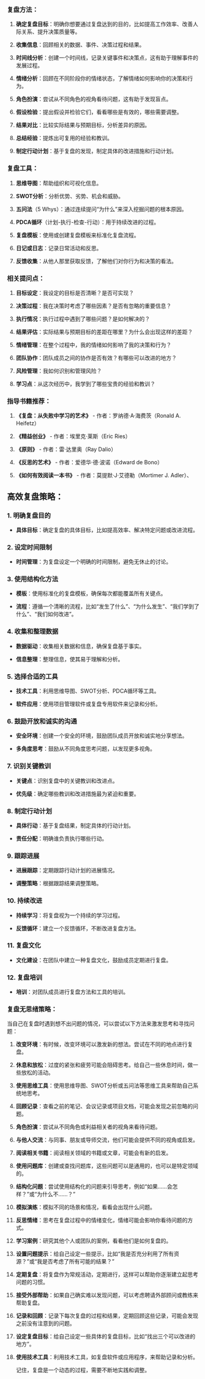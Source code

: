### 复盘方法：

1. **确定复盘目标**：明确你想要通过复盘达到的目的，比如提高工作效率、改善人际关系、提升决策质量等。
    
2. **收集信息**：回顾相关的数据、事件、决策过程和结果。
    
3. **时间线分析**：创建一个时间线，记录关键事件和决策点，这有助于理解事件的发展过程。
    
4. **情绪分析**：回顾在不同阶段你的情绪状态，了解情绪如何影响你的决策和行为。
    
5. **角色扮演**：尝试从不同角色的视角看待问题，这有助于发现盲点。
    
6. **假设检验**：提出假设并检验它们，看看哪些是有效的，哪些需要调整。
    
7. **结果对比**：比较实际结果与预期目标，分析差异的原因。
    
8. **总结经验**：提炼出可复用的经验和教训。
    
9. **制定行动计划**：基于复盘的发现，制定具体的改进措施和行动计划。
    

### 复盘工具：

1. **思维导图**：帮助组织和可视化信息。
    
2. **SWOT分析**：分析优势、劣势、机会和威胁。
    
3. **五问法**（5 Whys）：通过连续提问“为什么”来深入挖掘问题的根本原因。
    
4. **PDCA循环**（计划-执行-检查-行动）：用于持续改进的过程。
    
5. **复盘模板**：使用或创建复盘模板来标准化复盘流程。
    
6. **日记或日志**：记录日常活动和反思。
    
7. **反馈收集**：从他人那里获取反馈，了解他们对你行为和决策的看法。
    

### 相关提问点：

1. **目标设定**：我设定的目标是否清晰？是否可实现？
    
2. **决策过程**：我在决策时考虑了哪些因素？是否有忽略的重要信息？
    
3. **执行情况**：执行过程中遇到了哪些问题？是如何解决的？
    
4. **结果评估**：实际结果与预期目标的差距在哪里？为什么会出现这样的差距？
    
5. **情绪管理**：在整个过程中，我的情绪如何影响了我的决策和行为？
    
6. **团队协作**：团队成员之间的协作是否有效？有哪些可以改进的地方？
    
7. **风险管理**：我如何识别和管理风险？
    
8. **学习点**：从这次经历中，我学到了哪些宝贵的经验和教训？
    

### 指导书籍推荐：

1. **《复盘：从失败中学习的艺术》** - 作者：罗纳德·A·海费茨（Ronald A. Heifetz）
    
2. **《精益创业》** - 作者：埃里克·莱斯（Eric Ries）
    
3. **《原则》** - 作者：雷·达里奥（Ray Dalio）
    
4. **《反思的艺术》** - 作者：爱德华·德·波诺（Edward de Bono）
    
5. **《如何有效阅读一本书》** - 作者：莫提默·J·艾德勒（Mortimer J. Adler）、
    

## 高效复盘策略：

### 1. 明确复盘目的

- **具体目标**：确定复盘的具体目标，比如提高效率、解决特定问题或改进流程。
    

### 2. 设定时间限制

- **时间管理**：为复盘设定一个明确的时间限制，避免无休止的讨论。
    

### 3. 使用结构化方法

- **模板**：使用标准化的复盘模板，确保每次都能覆盖所有关键点。
    
- **流程**：遵循一个清晰的流程，比如“发生了什么”、“为什么发生”、“我们学到了什么”、“我们如何改进”。
    

### 4. 收集和整理数据

- **数据驱动**：收集相关数据和信息，确保复盘基于事实。
    
- **信息整理**：整理信息，使其易于理解和分析。
    

### 5. 选择合适的工具

- **技术工具**：利用思维导图、SWOT分析、PDCA循环等工具。
    
- **软件应用**：使用项目管理软件或复盘专用软件来记录和分析。
    

### 6. 鼓励开放和诚实的沟通

- **安全环境**：创建一个安全的环境，鼓励团队成员开放和诚实地分享想法。
    
- **多角度思考**：鼓励从不同角度思考问题，以发现更多视角。
    

### 7. 识别关键教训

- **关键点**：识别复盘中的关键教训和改进点。
    
- **优先级**：确定哪些教训和改进措施最为紧迫和重要。
    

### 8. 制定行动计划

- **具体行动**：基于复盘结果，制定具体的行动计划。
    
- **责任分配**：明确谁负责执行哪些行动。
    

### 9. 跟踪进展

- **进展跟踪**：定期跟踪行动计划的进展情况。
    
- **调整策略**：根据跟踪结果调整策略。
    

### 10. 持续改进

- **持续学习**：将复盘视为一个持续的学习过程。
    
- **反馈循环**：建立一个反馈循环，不断改进复盘方法。
    

### 11. 复盘文化

- **文化建设**：在团队中建立一种复盘文化，鼓励成员定期进行复盘。
    

### 12. 复盘培训

- **培训**：对团队成员进行复盘方法和工具的培训。
    

### 复盘无思绪策略：

当自己在复盘时遇到想不出问题的情况，可以尝试以下方法来激发思考和寻找问题：

1. **改变环境**：有时候，改变环境可以激发新的想法。尝试在不同的地点进行复盘。
    
2. **休息和放松**：过度的紧张和疲劳可能会阻碍思考。给自己一些休息时间，做一些放松的活动。
    
3. **使用思维工具**：使用思维导图、SWOT分析或五问法等思维工具来帮助自己系统地思考。
    
4. **回顾记录**：查看之前的笔记、会议记录或项目文档，可能会发现之前忽略的问题。
    
5. **角色扮演**：尝试从不同角色或利益相关者的视角来看待问题。
    
6. **与他人交流**：与同事、朋友或导师交流，他们可能会提供不同的视角或启发。
    
7. **阅读相关书籍**：阅读相关领域的书籍或文章，可能会有新的启发。
    
8. **使用问题库**：创建或查找问题库，这些问题可以是通用的，也可以是特定领域的。
    
9. **结构化问题**：尝试使用结构化的问题来引导思考，例如“如果……会怎样？”或“为什么不……？”
    
10. **模拟演练**：模拟不同的场景和情况，看看会出现什么问题。
    
11. **反思情绪**：思考在复盘过程中的情绪变化，情绪可能会影响你看待问题的方式。
    
12. **学习案例**：研究其他个人或团队的案例，看看他们是如何复盘的。
    
13. **设置问题提示**：给自己设定一些提示，比如“我是否充分利用了所有资源？”或“我是否考虑了所有可能的结果？”
    
14. **定期复盘**：将复盘作为常规活动，定期进行，这样可以帮助你逐渐建立起思考问题的习惯。
    
15. **接受外部帮助**：如果自己确实难以发现问题，可以考虑聘请外部顾问或教练来帮助复盘。
    
16. **记录和回顾**：记录下每次复盘的过程和结果，定期回顾这些记录，可能会发现之前没有注意到的问题。
    
17. **设定复盘目标**：给自己设定一些具体的复盘目标，比如“找出三个可以改进的地方”。
    
18. **使用技术工具**：利用技术工具，如复盘软件或应用程序，来帮助记录和分析。
    
    记住，复盘是一个动态的过程，需要不断地实践和调整。